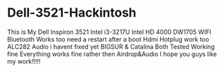 # Dell-3521-Hackintosh
This is My Dell Inspiron 3521
Intel i3-3217U
Intel HD 4000
DW1705 WIFI
Bluetooth Works too need a restart after a boot
Hdmi Hotplug work too
ALC282 Audio i havent fixed yet
BIGSUR & Catalina Both Tested Working fine
Everything works fine rather then Airdrop&Audio
I hope you guys like my work!!!!!
